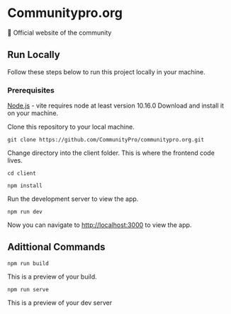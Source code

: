 # Communitypro.org

🔅 Official website of the community

## Run Locally

<p>Follow these steps below to run this project locally in your machine.

### Prerequisites

[Node.js](https://nodejs.org/en/) - vite requires node at least version 10.16.0 Download and install it on your machine. <br>

Clone this repository to your local machine.

```shell
git clone https://github.com/CommunityPro/communitypro.org.git
```

Change directory into the client folder. This is where the frontend code lives.

```shell
cd client
```

```shell
npm install
```

Run the development server to view the app.

```shell
npm run dev
```

Now you can navigate to [http://localhost:3000](http://localhost:3000/) to view the app.

## Adittional Commands

```
npm run build
```

This is a preview of your build.

```
npm run serve
```

This is a preview of your dev server
